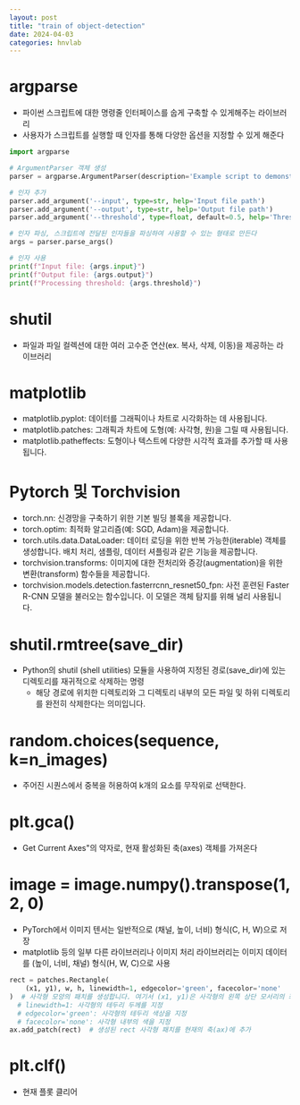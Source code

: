 ```yaml
---
layout: post
title: "train of object-detection"
date: 2024-04-03
categories: hnvlab
---
```


# argparse
- 파이썬 스크립트에 대한 명령줄 인터페이스를 숩게 구축할 수 있게해주는 라이브러리
- 사용자가 스크립트를 실행할 때 인자를 통해 다양한 옵션을 지정할 수 있게 해준다  


```python
import argparse

# ArgumentParser 객체 생성
parser = argparse.ArgumentParser(description='Example script to demonstrate argparse usage.')

# 인자 추가
parser.add_argument('--input', type=str, help='Input file path')
parser.add_argument('--output', type=str, help='Output file path')
parser.add_argument('--threshold', type=float, default=0.5, help='Threshold for processing')

# 인자 파싱, 스크립트에 전달된 인자들을 파싱하여 사용할 수 있는 형태로 만든다
args = parser.parse_args()

# 인자 사용
print(f"Input file: {args.input}")
print(f"Output file: {args.output}")
print(f"Processing threshold: {args.threshold}")

```

# shutil
- 파일과 파일 컬렉션에 대한 여러 고수준 연산(ex. 복사, 삭제, 이동)을 제공하는 라이브러리

# matplotlib
- matplotlib.pyplot: 데이터를 그래픽이나 차트로 시각화하는 데 사용됩니다.
- matplotlib.patches: 그래픽과 차트에 도형(예: 사각형, 원)을 그릴 때 사용됩니다.
- matplotlib.patheffects: 도형이나 텍스트에 다양한 시각적 효과를 추가할 때 사용됩니다.

# Pytorch 및 Torchvision
- torch.nn: 신경망을 구축하기 위한 기본 빌딩 블록을 제공합니다.
- torch.optim: 최적화 알고리즘(예: SGD, Adam)을 제공합니다.
- torch.utils.data.DataLoader: 데이터 로딩을 위한 반복 가능한(iterable) 객체를 생성합니다. 배치 처리, 샘플링, 데이터 셔플링과 같은 기능을 제공합니다.
- torchvision.transforms: 이미지에 대한 전처리와 증강(augmentation)을 위한 변환(transform) 함수들을 제공합니다.
- torchvision.models.detection.fasterrcnn_resnet50_fpn: 사전 훈련된 Faster R-CNN 모델을 불러오는 함수입니다. 이 모델은 객체 탐지를 위해 널리 사용됩니다.

# shutil.rmtree(save_dir)
- Python의 shutil (shell utilities) 모듈을 사용하여 지정된 경로(save_dir)에 있는 디렉토리를 재귀적으로 삭제하는 명령
    -  해당 경로에 위치한 디렉토리와 그 디렉토리 내부의 모든 파일 및 하위 디렉토리를 완전히 삭제한다는 의미입니다.

# random.choices(sequence, k=n_images)
- 주어진 시퀀스에서 중복을 허용하여 k개의 요소를 무작위로 선택한다.

# plt.gca()
- Get Current Axes"의 약자로, 현재 활성화된 축(axes) 객체를 가져온다

# image = image.numpy().transpose(1, 2, 0) 
- PyTorch에서 이미지 텐서는 일반적으로 (채널, 높이, 너비) 형식(C, H, W)으로 저장
- matplotlib 등의 일부 다른 라이브러리나 이미지 처리 라이브러리는 이미지 데이터를 (높이, 너비, 채널) 형식(H, W, C)으로 사용

```python
rect = patches.Rectangle(
    (x1, y1), w, h, linewidth=1, edgecolor='green', facecolor='none' 
)  # 사각형 모양의 패치를 생성합니다. 여기서 (x1, y1)은 사각형의 왼쪽 상단 모서리의 좌표를 나타내며, w와 h는 각각 사각형의 너비와 높이
  # linewidth=1: 사각형의 테두리 두께를 지정
  # edgecolor='green': 사각형의 테두리 색상을 지정
  # facecolor='none': 사각형 내부의 색을 지정
ax.add_patch(rect)  # 생성된 rect 사각형 패치를 현재의 축(ax)에 추가
```

#  plt.clf()  
- 현재 플롯 클리어